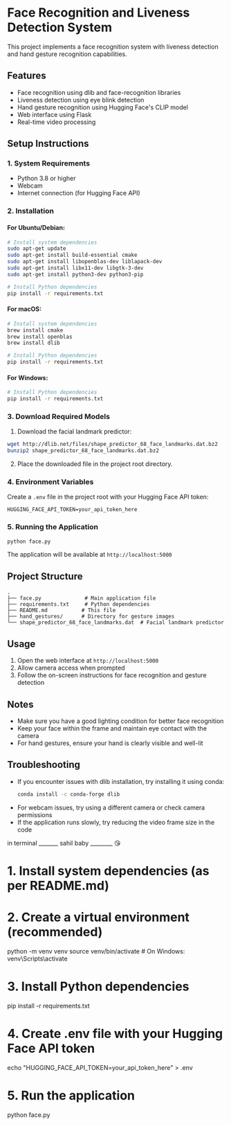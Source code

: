 # Face Recognition and Liveness Detection System

This project implements a face recognition system with liveness detection and hand gesture recognition capabilities.

## Features
- Face recognition using dlib and face-recognition libraries
- Liveness detection using eye blink detection
- Hand gesture recognition using Hugging Face's CLIP model
- Web interface using Flask
- Real-time video processing

## Setup Instructions

### 1. System Requirements
- Python 3.8 or higher
- Webcam
- Internet connection (for Hugging Face API)

### 2. Installation

#### For Ubuntu/Debian:
```bash
# Install system dependencies
sudo apt-get update
sudo apt-get install build-essential cmake
sudo apt-get install libopenblas-dev liblapack-dev
sudo apt-get install libx11-dev libgtk-3-dev
sudo apt-get install python3-dev python3-pip

# Install Python dependencies
pip install -r requirements.txt
```

#### For macOS:
```bash
# Install system dependencies
brew install cmake
brew install openblas
brew install dlib

# Install Python dependencies
pip install -r requirements.txt
```

#### For Windows:
```bash
# Install Python dependencies
pip install -r requirements.txt
```

### 3. Download Required Models
1. Download the facial landmark predictor:
```bash
wget http://dlib.net/files/shape_predictor_68_face_landmarks.dat.bz2
bunzip2 shape_predictor_68_face_landmarks.dat.bz2
```

2. Place the downloaded file in the project root directory.

### 4. Environment Variables
Create a `.env` file in the project root with your Hugging Face API token:
```
HUGGING_FACE_API_TOKEN=your_api_token_here
```

### 5. Running the Application
```bash
python face.py
```

The application will be available at `http://localhost:5000`

## Project Structure
```
.
├── face.py              # Main application file
├── requirements.txt     # Python dependencies
├── README.md           # This file
├── hand_gestures/      # Directory for gesture images
└── shape_predictor_68_face_landmarks.dat  # Facial landmark predictor
```

## Usage
1. Open the web interface at `http://localhost:5000`
2. Allow camera access when prompted
3. Follow the on-screen instructions for face recognition and gesture detection

## Notes
- Make sure you have a good lighting condition for better face recognition
- Keep your face within the frame and maintain eye contact with the camera
- For hand gestures, ensure your hand is clearly visible and well-lit

## Troubleshooting
- If you encounter issues with dlib installation, try installing it using conda:
  ```bash
  conda install -c conda-forge dlib
  ```
- For webcam issues, try using a different camera or check camera permissions
- If the application runs slowly, try reducing the video frame size in the code 


in terminal _______ sahil baby ________ 😘

   # 1. Install system dependencies (as per README.md)
   # 2. Create a virtual environment (recommended)
   python -m venv venv
   source venv/bin/activate  # On Windows: venv\Scripts\activate

   # 3. Install Python dependencies
   pip install -r requirements.txt

   # 4. Create .env file with your Hugging Face API token
   echo "HUGGING_FACE_API_TOKEN=your_api_token_here" > .env

   # 5. Run the application
   python face.py